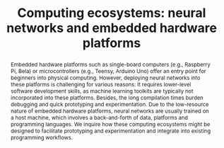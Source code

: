 ---
number: 82
title: "Computing ecosystems: neural networks and embedded hardware platforms"

author0_name: Teresa Pelinski
author0_affiliation: Queen Mary University of London

author1_name: Franco Caspe
author1_affiliation: Queen Mary University of London


abstract: "Embedded hardware platforms such as single-board computers (e.g., Raspberry Pi, Bela) or microcontrollers (e.g., Teensy, Arduino Uno) offer an entry point for beginners into physical computing. However, deploying neural networks into these platforms is challenging for various reasons: It requires lower-level software development skills, as machine learning toolkits are typically not incorporated into these platforms. Besides, the long compilation times burden debugging and quick prototyping and experimentation. Due to the low-resource nature of embedded hardware platforms, neural networks are usually trained on a host machine, which involves a back-and-forth of data, platforms and programming languages. We inquire how these computing ecosystems might be designed to facilitate prototyping and experimentation and integrate into existing programming workflows."

pdf: electrofab23-final82.pdf
---